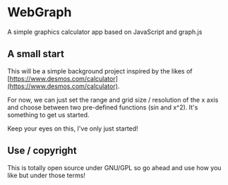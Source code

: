 # WebGraph
A simple graphics calculator app based on JavaScript and graph.js 


## A small start

This will be a simple background project inspired by the likes of [https://www.desmos.com/calculator](https://www.desmos.com/calculator).

For now, we can just set the range and grid size / resolution of the x axis and choose between two pre-defined functions (sin and x^2). It's something to get us started.

Keep your eyes on this, I've only just started!

## Use / copyright

This is totally open source under GNU/GPL so go ahead and use how you like but under those terms!
